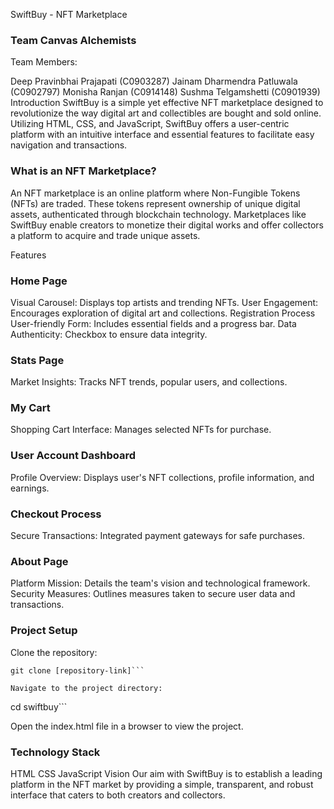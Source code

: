 SwiftBuy - NFT Marketplace
### Team Canvas Alchemists
Team Members:

Deep Pravinbhai Prajapati (C0903287)
Jainam Dharmendra Patluwala (C0902797)
Monisha Ranjan (C0914148)
Sushma Telgamshetti (C0901939)
Introduction
SwiftBuy is a simple yet effective NFT marketplace designed to revolutionize the way digital art and collectibles are bought and sold online. Utilizing HTML, CSS, and JavaScript, SwiftBuy offers a user-centric platform with an intuitive interface and essential features to facilitate easy navigation and transactions.

### What is an NFT Marketplace?
An NFT marketplace is an online platform where Non-Fungible Tokens (NFTs) are traded. These tokens represent ownership of unique digital assets, authenticated through blockchain technology. Marketplaces like SwiftBuy enable creators to monetize their digital works and offer collectors a platform to acquire and trade unique assets.

Features
### Home Page
Visual Carousel: Displays top artists and trending NFTs.
User Engagement: Encourages exploration of digital art and collections.
Registration Process
User-friendly Form: Includes essential fields and a progress bar.
Data Authenticity: Checkbox to ensure data integrity.
### Stats Page
Market Insights: Tracks NFT trends, popular users, and collections.
### My Cart
Shopping Cart Interface: Manages selected NFTs for purchase.
### User Account Dashboard
Profile Overview: Displays user's NFT collections, profile information, and earnings.
### Checkout Process
Secure Transactions: Integrated payment gateways for safe purchases.
### About Page
Platform Mission: Details the team's vision and technological framework.
Security Measures: Outlines measures taken to secure user data and transactions.

### Project Setup
Clone the repository:
```
git clone [repository-link]```

Navigate to the project directory:
```
cd swiftbuy```

Open the index.html file in a browser to view the project.
### Technology Stack
HTML
CSS
JavaScript
Vision
Our aim with SwiftBuy is to establish a leading platform in the NFT market by providing a simple, transparent, and robust interface that caters to both creators and collectors.
